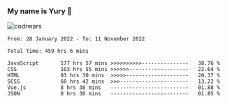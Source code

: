 ### My name is Yury 👋 
![codrwars](https://www.codewars.com/users/litury/badges/micro) 


<!--START_SECTION:waka-->

```text
From: 28 January 2022 - To: 11 November 2022

Total Time: 459 hrs 6 mins

JavaScript       177 hrs 57 mins >>>>>>>>>>---------------   38.76 %
CSS              103 hrs 55 mins >>>>>>-------------------   22.64 %
HTML             93 hrs 30 mins  >>>>>--------------------   20.37 %
SCSS             60 hrs 42 mins  >>>----------------------   13.22 %
Vue.js           8 hrs 38 mins   -------------------------   01.88 %
JSON             8 hrs 30 mins   -------------------------   01.85 %
```

<!--END_SECTION:waka-->

